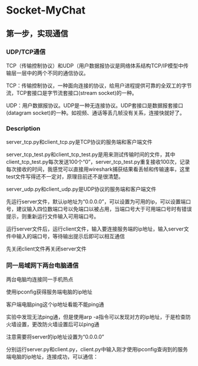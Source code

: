 # Socket-MyChat
## 第一步，实现通信
### UDP/TCP通信
TCP（传输控制协议）和UDP（用户数据报协议是网络体系结构TCP/IP模型中传输层一层中的两个不同的通信协议。

TCP：传输控制协议，一种面向连接的协议，给用户进程提供可靠的全双工的字节流，TCP套接口是字节流套接口(stream socket)的一种。

UDP：用户数据报协议。UDP是一种无连接协议。UDP套接口是数据报套接口(datagram socket)的一种。如视频、通话等丢几帧没有关系，连接快就好了。

### Description
server_tcp.py和client_tcp.py是TCP协议的服务端和客户端文件

server_tcp_test.py和client_tcp_test.py是用来测试传输时间的文件，其中client_tcp_test.py每次发送100个“0”，server_tcp_test.py重复接收100次，记录每次接收的时间，我感觉可以直接用wireshark捕获结果看丢帧和传输速率，这里test文件写得还不一定对，原理目前还不是很清楚。

server_udp.py和client_udp.py是UDP协议的服务端和客户端文件

先运行server文件，默认ip地址为“0.0.0.0”，可以设置为可用的ip，可以设置端口号，建议输入四位数端口号以免端口以被占用，当端口号大于可用端口号时有错误提示，则重新运行文件输入可用端口号。

运行server文件后，运行client文件，输入要连接服务端的ip地址，输入server文件中输入的端口号，等待输出提示后即可以相互通信

先关闭client文件再关闭server文件

### 同一局域网下两台电脑通信
两台电脑均连接同一手机热点

使用ipconfig获得服务端电脑的ip地址

客户端电脑ping这个ip地址看能不能ping通

实验中发现无法ping通，但是使用arp -a指令可以发现对方的ip地址，于是检查防火墙设置，更改防火墙设置后可以ping通

注意需要将server的ip地址设置为“0.0.0.0”

分别运行server.py和client.py，client.py中输入刚才使用ipconfig查询到的服务端电脑的ip地址，连接成功，可以通信：

